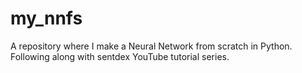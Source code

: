 # my_nnfs
A repository where I make a Neural Network from scratch in Python. Following along with sentdex YouTube tutorial series.

